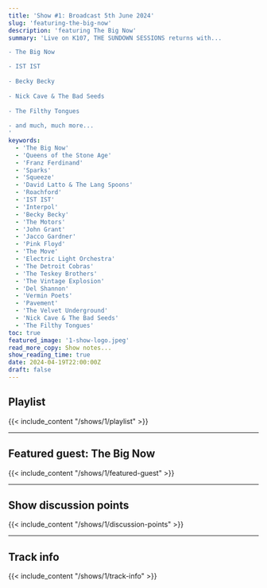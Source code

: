 ```yaml
---
title: 'Show #1: Broadcast 5th June 2024'
slug: 'featuring-the-big-now'
description: 'featuring The Big Now'
summary: 'Live on K107, THE SUNDOWN SESSIONS returns with...

- The Big Now

- IST IST
                    
- Becky Becky 
          
- Nick Cave & The Bad Seeds
          
- The Filthy Tongues
          
- and much, much more...
'
keywords:
  - 'The Big Now'
  - 'Queens of the Stone Age'
  - 'Franz Ferdinand'
  - 'Sparks'
  - 'Squeeze'
  - 'David Latto & The Lang Spoons'
  - 'Roachford'
  - 'IST IST'
  - 'Interpol'
  - 'Becky Becky'
  - 'The Motors'
  - 'John Grant'
  - 'Jacco Gardner'
  - 'Pink Floyd'
  - 'The Move'
  - 'Electric Light Orchestra'
  - 'The Detroit Cobras'
  - 'The Teskey Brothers'
  - 'The Vintage Explosion'
  - 'Del Shannon'
  - 'Vermin Poets'
  - 'Pavement'
  - 'The Velvet Underground'
  - 'Nick Cave & The Bad Seeds'
  - 'The Filthy Tongues'
toc: true
featured_image: '1-show-logo.jpeg'
read_more_copy: Show notes...
show_reading_time: true
date: 2024-04-19T22:00:00Z
draft: false
---
```


## Playlist
{{< include_content "/shows/1/playlist" >}}

---

## Featured guest: The Big Now
{{< include_content "/shows/1/featured-guest" >}}

---

## Show discussion points
{{< include_content "/shows/1/discussion-points" >}}

---

## Track info
{{< include_content "/shows/1/track-info" >}}
